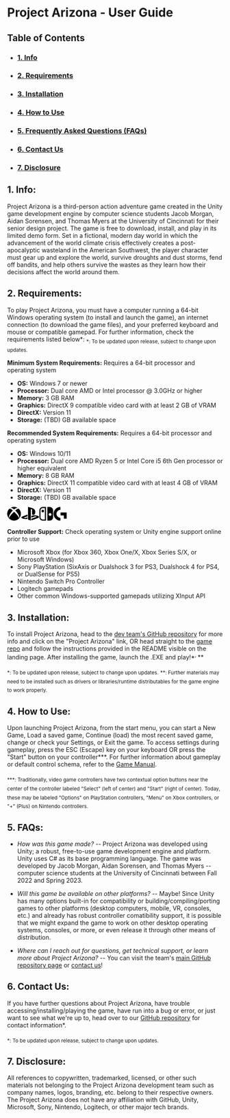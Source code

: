 # Project Arizona - User Guide

## Table of Contents
- ### [1. Info](#info)
- ### [2. Requirements](#requirements)
- ### [3. Installation](#installation)
- ### [4. How to Use](#howtouse)
- ### [5. Frequently Asked Questions (FAQs)](#faqs)
- ### [6. Contact Us](#contactus)
- ### [7. Disclosure](#disclosure)

## 1. Info: <a name="info"></a>
Project Arizona is a third-person action adventure game created in the Unity game development engine by computer science students Jacob Morgan, Aidan Sorensen, and Thomas Myers at the University of Cincinnati for their senior design project. The game is free to download, install, and play in its limited demo form. Set in a fictional, modern day world in which the advancement of the world climate crisis effectively creates a post-apocalyptic wasteland in the American Southwest, the player character must gear up and explore the world, survive droughts and dust storms, fend off bandits, and help others survive the wastes as they learn how their decisions affect the world around them.

## 2. Requirements: <a name="requirements"></a>
To play Project Arizona, you must have a computer running a 64-bit Windows operating system (to install and launch the game), an internet connection (to download the game files), and your preferred keyboard and mouse or compatible gamepad. For further information, check the requirements listed below*:
<sub>*: To be updated upon release, subject to change upon updates.</sub>

**Minimum System Requirements:**  Requires a 64-bit processor and operating system
-   **OS:**  Windows 7 or newer
-   **Processor:**  Dual core AMD or Intel processor @ 3.0GHz or higher
-   **Memory:**  3 GB RAM
-   **Graphics:**  DirectX 9 compatible video card with at least 2 GB of VRAM
-   **DirectX:**  Version 11
-   **Storage:**  (TBD) GB available space

**Recommended System Requirements:**  Requires a 64-bit processor and operating system
-   **OS:**  Windows 10/11
-   **Processor:**  Dual core AMD Ryzen 5 or Intel Core i5 6th Gen processor or higher equivalent
-   **Memory:**  8 GB RAM 
-   **Graphics:**  DirectX 11 compatible video card with at least 4 GB of VRAM
-   **DirectX:**  Version 11
-   **Storage:**  (TBD) GB available space

![](controller_icons.png)

**Controller Support:** Check operating system or Unity engine support online prior to use
- Microsoft Xbox (for Xbox 360, Xbox One/X, Xbox Series S/X, or Microsoft Windows) 
- Sony PlayStation (SixAxis or Dualshock 3 for PS3, Dualshock 4 for PS4, or DualSense for PS5)
- Nintendo Switch Pro Controller
- Logitech gamepads
- Other common Windows-supported gamepads utilizing XInput API

## 3. Installation:  <a name="installation"></a>
To install Project Arizona, head to the [dev team's GitHub repository](https://github.com/Jmorgan97/QWERTY-Committee) for more info and click on the "Project Arizona" link, OR head straight to the [game repo](https://github.com/Jmorgan97/Project-Arizona) and follow the instructions provided in the README visible on the landing page. After installing the game, launch the .EXE and play!*<sup>, </sup>**

<sub>*: To be updated upon release, subject to change upon updates.</sub>
<sub>**: Further materials may need to be installed such as drivers or libraries/runtime distributables for the game engine to work properly.</sub>

## 4. How to Use:  <a name="howtouse"></a>
Upon launching Project Arizona, from the start menu, you can start a New Game, Load a saved game, Continue (load) the most recent saved game, change or check your Settings, or Exit the game. To access settings during gameplay, press the ESC (Escape) key on your keyboard OR press the "Start" button on your controller***. For further information about gameplay or default control schema, refer to the [Game Manual](https://github.com/Jmorgan97/QWERTY-Committee/blob/main/User%20Docs/Game_Manual.md).

<sub>***: Traditionally, video game controllers have two contextual option buttons near the center of the controller labeled "Select" (left of center) and "Start" (right of center). Today, these may be labeled "Options" on PlayStation controllers, "Menu" on Xbox controllers, or "+" (Plus) on Nintendo controllers.

## 5. FAQs: <a name="faqs"></a>
- *How was this game made?*
-- Project Arizona was developed using Unity; a robust, free-to-use game development engine and platform. Unity uses C# as its base programming language. The game was developed by Jacob Morgan, Aidan Sorensen, and Thomas Myers -- computer science students at the University of Cincinnati between Fall 2022 and Spring 2023.

- *Will this game be available on other platforms?*
-- Maybe! Since Unity has many options built-in for compatibility or building/compiling/porting games to other platforms (desktop computers, mobile, VR, consoles, etc.) and already has robust controller comatibility support, it is possible that we might expand the game to work on other desktop operating systems, consoles, or more, or even release it through other means of distribution.

- *Where can I reach out for questions, get technical support, or learn more about Project Arizona?*
-- You can visit the team's [main GitHub repository page](https://github.com/Jmorgan97/QWERTY-Committee) or [contact us](https://github.com/Jmorgan97/QWERTY-Committee/blob/main/User%20Docs/User_Guide.md#contactus)!

## 6. Contact Us: <a name="contactus"></a>
If you have further questions about Project Arizona, have trouble accessing/installing/playing the game, have run into a bug or error, or just want to see what we're up to, head over to our [GitHub repository](https://github.com/Jmorgan97/QWERTY-Committee) for contact information*.

<sub>*: To be updated upon release, subject to change upon updates.</sub>

## 7. Disclosure: <a name="disclosure"></a>
All references to copywritten, trademarked, licensed, or other such materials not belonging to the Project Arizona development team such as company names, logos, branding, etc. belong to their respective owners. The Project Arizona does not have any affiliation with GitHub, Unity, Microsoft, Sony, Nintendo, Logitech, or other major tech brands.
